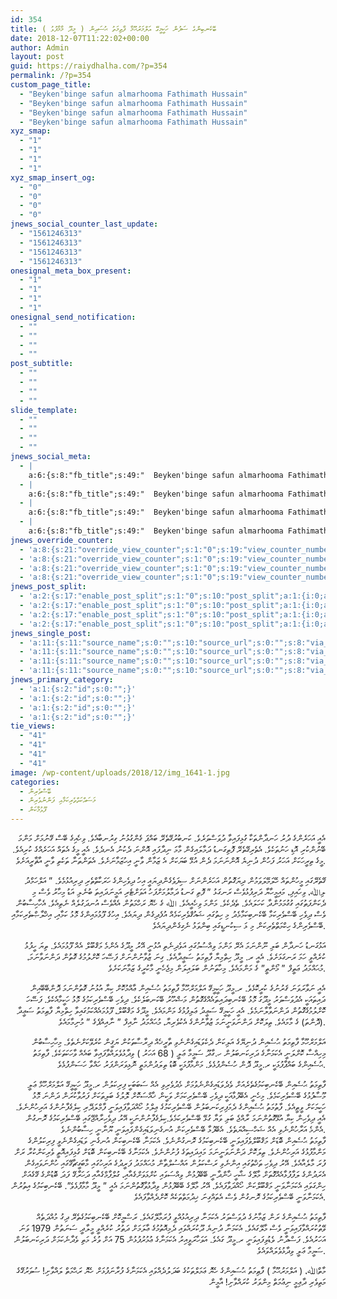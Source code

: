 ```yaml
---
id: 354
title: ބޭކެނބިންގެ ސަފުން ހަކީމީގޭ އަލްމަރުޙޫމާ ފާޠިމަތު ޙުސައިން ( މީދޫ މާމާފުޅު )
date: 2018-12-07T11:22:02+00:00
author: Admin
layout: post
guid: https://raiydhalha.com/?p=354
permalink: /?p=354
custom_page_title:
  - "Beyken'binge safun almarhooma Fathimath Hussain"
  - "Beyken'binge safun almarhooma Fathimath Hussain"
  - "Beyken'binge safun almarhooma Fathimath Hussain"
  - "Beyken'binge safun almarhooma Fathimath Hussain"
xyz_smap:
  - "1"
  - "1"
  - "1"
  - "1"
xyz_smap_insert_og:
  - "0"
  - "0"
  - "0"
  - "0"
jnews_social_counter_last_update:
  - "1561246313"
  - "1561246313"
  - "1561246313"
  - "1561246313"
onesignal_meta_box_present:
  - "1"
  - "1"
  - "1"
  - "1"
onesignal_send_notification:
  - ""
  - ""
  - ""
  - ""
post_subtitle:
  - ""
  - ""
  - ""
  - ""
slide_template:
  - ""
  - ""
  - ""
  - ""
jnews_social_meta:
  - |
    a:6:{s:8:"fb_title";s:49:"  Beyken'binge safun almarhooma Fathimath Hussain";s:14:"fb_description";s:47:"Beyken'binge safun almarhooma Fathimath Hussain";s:8:"fb_image";s:3:"355";s:13:"twitter_title";s:49:"  Beyken'binge safun almarhooma Fathimath Hussain";s:19:"twitter_description";s:47:"Beyken'binge safun almarhooma Fathimath Hussain";s:13:"twitter_image";s:3:"355";}
  - |
    a:6:{s:8:"fb_title";s:49:"  Beyken'binge safun almarhooma Fathimath Hussain";s:14:"fb_description";s:47:"Beyken'binge safun almarhooma Fathimath Hussain";s:8:"fb_image";s:3:"355";s:13:"twitter_title";s:49:"  Beyken'binge safun almarhooma Fathimath Hussain";s:19:"twitter_description";s:47:"Beyken'binge safun almarhooma Fathimath Hussain";s:13:"twitter_image";s:3:"355";}
  - |
    a:6:{s:8:"fb_title";s:49:"  Beyken'binge safun almarhooma Fathimath Hussain";s:14:"fb_description";s:47:"Beyken'binge safun almarhooma Fathimath Hussain";s:8:"fb_image";s:3:"355";s:13:"twitter_title";s:49:"  Beyken'binge safun almarhooma Fathimath Hussain";s:19:"twitter_description";s:47:"Beyken'binge safun almarhooma Fathimath Hussain";s:13:"twitter_image";s:3:"355";}
  - |
    a:6:{s:8:"fb_title";s:49:"  Beyken'binge safun almarhooma Fathimath Hussain";s:14:"fb_description";s:47:"Beyken'binge safun almarhooma Fathimath Hussain";s:8:"fb_image";s:3:"355";s:13:"twitter_title";s:49:"  Beyken'binge safun almarhooma Fathimath Hussain";s:19:"twitter_description";s:47:"Beyken'binge safun almarhooma Fathimath Hussain";s:13:"twitter_image";s:3:"355";}
jnews_override_counter:
  - 'a:8:{s:21:"override_view_counter";s:1:"0";s:19:"view_counter_number";s:1:"0";s:22:"override_share_counter";s:1:"0";s:20:"share_counter_number";s:1:"0";s:21:"override_like_counter";s:1:"0";s:19:"like_counter_number";s:1:"0";s:24:"override_dislike_counter";s:1:"0";s:22:"dislike_counter_number";s:1:"0";}'
  - 'a:8:{s:21:"override_view_counter";s:1:"0";s:19:"view_counter_number";s:1:"0";s:22:"override_share_counter";s:1:"0";s:20:"share_counter_number";s:1:"0";s:21:"override_like_counter";s:1:"0";s:19:"like_counter_number";s:1:"0";s:24:"override_dislike_counter";s:1:"0";s:22:"dislike_counter_number";s:1:"0";}'
  - 'a:8:{s:21:"override_view_counter";s:1:"0";s:19:"view_counter_number";s:1:"0";s:22:"override_share_counter";s:1:"0";s:20:"share_counter_number";s:1:"0";s:21:"override_like_counter";s:1:"0";s:19:"like_counter_number";s:1:"0";s:24:"override_dislike_counter";s:1:"0";s:22:"dislike_counter_number";s:1:"0";}'
  - 'a:8:{s:21:"override_view_counter";s:1:"0";s:19:"view_counter_number";s:1:"0";s:22:"override_share_counter";s:1:"0";s:20:"share_counter_number";s:1:"0";s:21:"override_like_counter";s:1:"0";s:19:"like_counter_number";s:1:"0";s:24:"override_dislike_counter";s:1:"0";s:22:"dislike_counter_number";s:1:"0";}'
jnews_post_split:
  - 'a:2:{s:17:"enable_post_split";s:1:"0";s:10:"post_split";a:1:{i:0;a:4:{s:8:"template";s:1:"1";s:3:"tag";s:2:"h2";s:9:"numbering";s:3:"asc";s:4:"mode";s:6:"normal";}}}'
  - 'a:2:{s:17:"enable_post_split";s:1:"0";s:10:"post_split";a:1:{i:0;a:4:{s:8:"template";s:1:"1";s:3:"tag";s:2:"h2";s:9:"numbering";s:3:"asc";s:4:"mode";s:6:"normal";}}}'
  - 'a:2:{s:17:"enable_post_split";s:1:"0";s:10:"post_split";a:1:{i:0;a:4:{s:8:"template";s:1:"1";s:3:"tag";s:2:"h2";s:9:"numbering";s:3:"asc";s:4:"mode";s:6:"normal";}}}'
  - 'a:2:{s:17:"enable_post_split";s:1:"0";s:10:"post_split";a:1:{i:0;a:4:{s:8:"template";s:1:"1";s:3:"tag";s:2:"h2";s:9:"numbering";s:3:"asc";s:4:"mode";s:6:"normal";}}}'
jnews_single_post:
  - 'a:11:{s:11:"source_name";s:0:"";s:10:"source_url";s:0:"";s:8:"via_name";s:0:"";s:7:"via_url";s:0:"";s:17:"override_template";s:1:"1";s:8:"override";a:1:{i:0;a:27:{s:8:"template";s:1:"1";s:18:"single_blog_custom";s:0:"";s:8:"parallax";s:1:"1";s:10:"fullscreen";s:1:"0";s:6:"layout";s:13:"right-sidebar";s:7:"sidebar";s:15:"default-sidebar";s:14:"second_sidebar";s:15:"default-sidebar";s:14:"sticky_sidebar";s:1:"1";s:14:"share_position";s:3:"top";s:17:"share_float_style";s:16:"share-monocrhome";s:18:"show_share_counter";s:1:"1";s:17:"show_view_counter";s:1:"1";s:13:"show_featured";s:1:"1";s:14:"show_post_meta";s:1:"1";s:16:"show_post_author";s:1:"1";s:22:"show_post_author_image";s:1:"1";s:14:"show_post_date";s:1:"1";s:16:"post_date_format";s:7:"default";s:23:"post_date_format_custom";s:5:"Y/m/d";s:18:"show_post_category";s:1:"1";s:13:"show_post_tag";s:1:"1";s:19:"show_prev_next_post";s:1:"1";s:15:"show_popup_post";s:1:"1";s:17:"number_popup_post";s:1:"1";s:15:"show_author_box";s:1:"0";s:17:"show_post_related";s:1:"1";s:24:"show_inline_post_related";s:1:"0";}}s:19:"override_image_size";s:1:"0";s:14:"image_override";a:1:{i:0;a:2:{s:26:"single_post_thumbnail_size";s:8:"crop-500";s:24:"single_post_gallery_size";s:8:"crop-500";}}s:13:"trending_post";s:1:"0";s:22:"trending_post_position";s:4:"meta";s:19:"trending_post_label";s:8:"Trending";}'
  - 'a:11:{s:11:"source_name";s:0:"";s:10:"source_url";s:0:"";s:8:"via_name";s:0:"";s:7:"via_url";s:0:"";s:17:"override_template";s:1:"1";s:8:"override";a:1:{i:0;a:27:{s:8:"template";s:1:"1";s:18:"single_blog_custom";s:0:"";s:8:"parallax";s:1:"1";s:10:"fullscreen";s:1:"0";s:6:"layout";s:13:"right-sidebar";s:7:"sidebar";s:15:"default-sidebar";s:14:"second_sidebar";s:15:"default-sidebar";s:14:"sticky_sidebar";s:1:"1";s:14:"share_position";s:3:"top";s:17:"share_float_style";s:16:"share-monocrhome";s:18:"show_share_counter";s:1:"1";s:17:"show_view_counter";s:1:"1";s:13:"show_featured";s:1:"1";s:14:"show_post_meta";s:1:"1";s:16:"show_post_author";s:1:"1";s:22:"show_post_author_image";s:1:"1";s:14:"show_post_date";s:1:"1";s:16:"post_date_format";s:7:"default";s:23:"post_date_format_custom";s:5:"Y/m/d";s:18:"show_post_category";s:1:"1";s:13:"show_post_tag";s:1:"1";s:19:"show_prev_next_post";s:1:"1";s:15:"show_popup_post";s:1:"1";s:17:"number_popup_post";s:1:"1";s:15:"show_author_box";s:1:"0";s:17:"show_post_related";s:1:"1";s:24:"show_inline_post_related";s:1:"0";}}s:19:"override_image_size";s:1:"0";s:14:"image_override";a:1:{i:0;a:2:{s:26:"single_post_thumbnail_size";s:8:"crop-500";s:24:"single_post_gallery_size";s:8:"crop-500";}}s:13:"trending_post";s:1:"0";s:22:"trending_post_position";s:4:"meta";s:19:"trending_post_label";s:8:"Trending";}'
  - 'a:11:{s:11:"source_name";s:0:"";s:10:"source_url";s:0:"";s:8:"via_name";s:0:"";s:7:"via_url";s:0:"";s:17:"override_template";s:1:"1";s:8:"override";a:1:{i:0;a:27:{s:8:"template";s:1:"1";s:18:"single_blog_custom";s:0:"";s:8:"parallax";s:1:"1";s:10:"fullscreen";s:1:"0";s:6:"layout";s:13:"right-sidebar";s:7:"sidebar";s:15:"default-sidebar";s:14:"second_sidebar";s:15:"default-sidebar";s:14:"sticky_sidebar";s:1:"1";s:14:"share_position";s:3:"top";s:17:"share_float_style";s:16:"share-monocrhome";s:18:"show_share_counter";s:1:"1";s:17:"show_view_counter";s:1:"1";s:13:"show_featured";s:1:"1";s:14:"show_post_meta";s:1:"1";s:16:"show_post_author";s:1:"1";s:22:"show_post_author_image";s:1:"1";s:14:"show_post_date";s:1:"1";s:16:"post_date_format";s:7:"default";s:23:"post_date_format_custom";s:5:"Y/m/d";s:18:"show_post_category";s:1:"1";s:13:"show_post_tag";s:1:"1";s:19:"show_prev_next_post";s:1:"1";s:15:"show_popup_post";s:1:"1";s:17:"number_popup_post";s:1:"1";s:15:"show_author_box";s:1:"0";s:17:"show_post_related";s:1:"1";s:24:"show_inline_post_related";s:1:"0";}}s:19:"override_image_size";s:1:"0";s:14:"image_override";a:1:{i:0;a:2:{s:26:"single_post_thumbnail_size";s:8:"crop-500";s:24:"single_post_gallery_size";s:8:"crop-500";}}s:13:"trending_post";s:1:"0";s:22:"trending_post_position";s:4:"meta";s:19:"trending_post_label";s:8:"Trending";}'
  - 'a:11:{s:11:"source_name";s:0:"";s:10:"source_url";s:0:"";s:8:"via_name";s:0:"";s:7:"via_url";s:0:"";s:17:"override_template";s:1:"1";s:8:"override";a:1:{i:0;a:27:{s:8:"template";s:1:"1";s:18:"single_blog_custom";s:0:"";s:8:"parallax";s:1:"1";s:10:"fullscreen";s:1:"0";s:6:"layout";s:13:"right-sidebar";s:7:"sidebar";s:15:"default-sidebar";s:14:"second_sidebar";s:15:"default-sidebar";s:14:"sticky_sidebar";s:1:"1";s:14:"share_position";s:3:"top";s:17:"share_float_style";s:16:"share-monocrhome";s:18:"show_share_counter";s:1:"1";s:17:"show_view_counter";s:1:"1";s:13:"show_featured";s:1:"1";s:14:"show_post_meta";s:1:"1";s:16:"show_post_author";s:1:"1";s:22:"show_post_author_image";s:1:"1";s:14:"show_post_date";s:1:"1";s:16:"post_date_format";s:7:"default";s:23:"post_date_format_custom";s:5:"Y/m/d";s:18:"show_post_category";s:1:"1";s:13:"show_post_tag";s:1:"1";s:19:"show_prev_next_post";s:1:"1";s:15:"show_popup_post";s:1:"1";s:17:"number_popup_post";s:1:"1";s:15:"show_author_box";s:1:"0";s:17:"show_post_related";s:1:"1";s:24:"show_inline_post_related";s:1:"0";}}s:19:"override_image_size";s:1:"0";s:14:"image_override";a:1:{i:0;a:2:{s:26:"single_post_thumbnail_size";s:8:"crop-500";s:24:"single_post_gallery_size";s:8:"crop-500";}}s:13:"trending_post";s:1:"0";s:22:"trending_post_position";s:4:"meta";s:19:"trending_post_label";s:8:"Trending";}'
jnews_primary_category:
  - 'a:1:{s:2:"id";s:0:"";}'
  - 'a:1:{s:2:"id";s:0:"";}'
  - 'a:1:{s:2:"id";s:0:"";}'
  - 'a:1:{s:2:"id";s:0:"";}'
tie_views:
  - "41"
  - "41"
  - "41"
  - "41"
image: /wp-content/uploads/2018/12/img_1641-1.jpg
categories:
  - ބޭސްވެރިން
  - މަސައްކަތްތެރިކަމާއި ފަންނުވެރިން
  - ފޫޅުމާކަން
---
```

<p style="text-align: right;">
  އެއީ އަހަރެންގެ ދުރު ހަނދާންތަކާ ގުޅިފައިވާ ދުވަސްވަރެވެ. ކަނބުރުގޭތެރޭ ބައްޕަ ގެންގުޅުނު ގިރުނބާއެވެ. ވިހެއިގެ ބޭސް ގޭނުމަށް މަންމަ ބޭނުންކުރި އޮޑި ހަނުތަކެވެ. އެތެރިގޭތެރޭ ފޮތިގަނޑު ދަމާލައިގެން މާމަ ނިދާފައި އޮންނަ ދެކުނު އެނދެވެ. އެއީ މީގެ އެތައް އަހަރެއްގެ ކުރިއެވެ. މީގެ ތިރީހަކަށް އަހަރު ފަހުން ދުނިޔެ އޮންނަނަމަ ދެން އުޅޭ ބަޔަކަށް އެ ޒަމާން ވާނީ އިހުޒަމާނަށެވެ. އެތަންތަނާ ތަކެތި ވާނީ އާޘާރީއަށެވެ.
</p>

<p style="text-align: right;">
  ގޭތެރޭގައި މީހުންތައް ހޭލަމޭލަވަމުން ދިޔަގޮތުން އަހަރެންނަށް ސިފަވެގެންދިޔައީ އިހު ދިވެހިންގެ ހަރަކާތްތެރި ދިރިއުޅުމެވެ. &#8221; އަލްހަމްދު ލިﷲ، ވިހައިފި، މައިމީހާޔާ ދަރިފުޅުވެސް ރަނގަޅު &#8221; ފޮތި ގަނޑު ދަމާލުމަށްފަހު އަވަށްޓެރި އަމީނަދައިތަ ބުނެލި އަޑު މިހާރު ވެސް މި ދެކަންފަތުގައި ގުގުމަމުންދާ ކަހަލައެވެ. ތެދެކެވެ. މަންމަ ވިހެއީއެވެ. ﷲ ގެ ހެޔޮ ރަހްމަތުން އެއްވެސް އުނދަގުލެއް ނެތިއެވެ. އެހާހިސާބުން ވެސް ދިވެހި ބޭސްވެރިކަމާ ބޭކެނބިކަމާމެދު މި ހިތުގައި ޝައުޤްވެރިކަމެއް އުފެދިގެން ދިޔައެވެ. އިހުގެ ފޫޅުމައިންގެ މޮޅު ކަމާއި، އިޚްލާޞްތެރިކަމާއި ބޭސްވެރިންގެ ހިކްމަތްތެރިކަން މި ޅަ ސިކުނޑީގައި ބިންވަޅު ނެގިގެންދިޔައެވެ.
</p>

<p style="text-align: right;">
  އަޅުގަނޑު ހަނދާން ބަލި ނޫންނަމަ އެރޭ މަންމަ ވިއްސުމުގައި އަވެދިނެތި އުޅުނީ އޭރު މީދޫގެ އެންމެ މަޤްބޫލް އެއް ފޫޅުމައެވެ. ތިޔަ ހީފުޅު ކުރެއްވީ ހަމަ ރަނގަޅަށެވެ. އެއީ ރ. މީދޫ ހިތްމިޔާ ފާތިމަތު ސަޢީދާއެވެ. ގިނަ ޒުވާނުންނަށް ފަސޭހަ ކޮށްލުމުގެ ގޮތުން ދަންނަވާނަމަ، މުޙައްމަދު ޢަތީފް &#8221; މޯންތީ&#8221; ގެ މަންމައެވެ. މިހާތަނުން ބަލައިލަން މިޖެހެނީ މާކުރީގެ ޒަމާނަކަށެވެ.
</p>

<p style="text-align: right;">
  އެއީ ނަވާރަވަނަ ޤަރުނުގެ ކުރީކޮޅެވެ. ރ.މީދޫ ހަކީމީގޭ އަލްމަރްހޫމާ ފާތިމަތު ޙުސެއިން ޢާއްމުކޮށް ކިޔާ އުޅުނު ގޮތުންނަމަ ދޮންބޭބޭއިން ދައިތައަކީ އެދުވަސްވަރު މީދޫގަ މޮޅު ބޭކެނބިދައިތައެއްގެގޮތުން މަޝްހޫރު ބޭކަނބަލެކެވެ. ދިވެހި ބޭސްވެރިކަމުގެ މޮޅު ހަކީމާއެކެވެ. ފަސޭހަ ކޮށްލުމުގެގޮތުން ދަންނަވާލާނަމެވެ. އެއީ ހަކީމީގޭ ސަޢީދު ޢަލިފުޅުގެ މަންމައެވެ. މީދޫގެ މަޤްބޫލް، ފޫޅުމައެއްކަމުގައިވާ ހިތްމިޔާ ފާޠިމަތު ސަޢީދާ (ދޮންތަ) ގެ މާމައެވެ. ތިލަކޮށް ދަންނަވަނީނަމަ ޒުވާނުންގެ އެކުވެރިޔާ، މުޙައްމަދު ނާއިފް &#8221; ނާއިއްޕެގެ &#8221; މުނިމާމައެވެ.
</p>

<p style="text-align: right;">
  އަލްމަރްހޫމާ ފާތިމަތު ޙުސެއިން ދުނިޔޭގެ އަލިކަން ދެކެވަޑައިގެންނެވި ތާރީޚެއް ދިރާސާތަކުން ޔަޤީން ކުރެވޭކަށްނެތެވެ. މިހާހިސާބުން މިހިއްސާ ކޮށްލަނީ އެކަމަނާގެ ދަރިކަނބަލުން ހ.ގާދޫ ސަމީމާ ޢަލީ ( 68 އަހަރު ) ވިދާޅުވެލައްވާފައިވާ ބައެއް ވާހަކަތަކެވެ. ފާތިމަތު ޙުސެއިންގެ ބައްޕާފުޅަކީ ރ.މީދޫ ދޮން ހުސެންފުޅެވެ. މަންމާފުޅަކީ ބޮޑު ތިލަދުންމަތީ ނޮޅިވަރަންފަރު ހައްވާ ހަސަންފުޅެވެ.
</p>

<p style="text-align: right;">
  ފާތިމަތު ޙުސެއިން ބޭކެނބިކަމުގެތެރެއަށް ވެދެވަޑައިގެންނެވުމަށް މެދުވެރިވި އެއް ސަބަބަކީ ފިރިކަލުން ރ.މީދޫ ހަކީމީގޭ އަލްމަރްހޫމް ޢަލީ މޫސާފުޅުގެ ބޭސްވެރިކަމެވެ. މިހެނީ އެބޭފުޅާއަކީ ދިވެހި ބޭސްވެރިކަމަށް ވަކީން ޚާއްސަކޮށް ލޮލުގެ ބަލިތަކަށް ފަރުވާކުރަން ދަންނަ މޮޅު ހަކީމަކަށް ވީތީއެވެ. ފާތުމަތު ޙުސެއިންގެ ދެމަފިރިކަނބަލުން ބޭސްވެރިކަމުގެ ޢިލްމު ހޯއްދަވާފައިވަނީ ފާމްލަދޭރި ކިލެގެފާނުންގެ އަރިހުންނެވެ. އެއީ ދިވެހިން ކިޔާ އުޅޭގޮތުންނަމަ ރާއްޖެ ބަލި ވަޔާ ގުޅޭ ބޭސްވެރިކަމެވެ.ކިލެގެފާނުންނަކީ އޭރު ދިވެހިރާއްޖޭގައި ބޭސްވެރިކަމުގެ ރޮނގުން އެންމެ އަރާހުންނެވި އެއް ޝަހްސިއްޔަތެވެ. އެބޭފުޅާ ބޭސްވެރިކަން އުނގެނިވަޑައިގެންފައިވަނީ ޔޫނާނީ ހިސާބުންނެވެ.<br /> ފާތިމަތު ޙުސެއިން ބޮޑަށް މަޤްބޫލްވެފައިވަނީ ބޭކެނބިކަމުގެ ރޮނގުންނެވެ. އެކަމަނާ ބޭކެނބިކަން އުނގެނި ވަޑައިގެންނެވީ ފިރިކަލުންގެ މަންމާފުޅުގެ އަރިހުންނެވެ. ތިލަކޮށް ދަންނަވަނީނަމަ މައިދައިތަގެ ފުށުންނެވެ. އެކަމަނާގެ ބޭކެނބިކަން ބޮޑަށް ގުޅިފައިއޮތީ ވެރިކަންކުރާ ރަށް ފުރަ މާލެއާއެވެ. އޭރު ދިވެހި ތަޚްތުގައި އިންނެވި ރަސްކަލުން އައްސުލްތާން މުޙައްމަދު ފަރީދުގެ އަރިހުގައި މާބަގީޗާގޭގައި ހުންނަވައިގެން އެރަދުންގެ ލަފާފުޅާއެއްގޮތަށް މާލޭގެ ޝާހީ ޚާންދާނީ ބޭބޭފުޅުން ވިއްސަވައި ކުށްޅަވަށްގެއާއި، ގުލްފާމްގެއާއި ދަހަރާގޭ ފަދަ ބޮޑުންގެ ގޭގެއަށް ހިންގަވައި އެކަމަނާވަނީ މަޤްބޫލްކަން ހޯއްދަވާފައެވެ. އޭރު މާލޭގެ ބޭބޭފުޅުން ވިދާޅުވާގޮތުންނަމަ އެއީ &#8221; މީދޫ މާމާފުޅެވެ&#8221;. ބޭކެނބިކަމުގެ އިތުރުން އެކަމަނާވަނީ ބޭސްވެރިކަމުގެ ރޮނގުން ވެސް އެތައްގިނަ ޚިދުމަތްތަކެއް ކޮށްދެއްވާފައެވެ.
</p>

<p style="text-align: right;">
  ފާތިމަތު ޙުސެއިންގެ ރަން ޒަމާނުގެ ދުވަސްވަރު އެކަމަނާ ދިރިއުޅުއްވީ ފުރަމާލޭގައެވެ. ރަސްމީކޮށް ބޭކެނބިކަމުގެތެރޭ ދިގު މުއްދަތެއް ވޭތުކުރައްވާފައިވަނީ ވެސް މާލޭގައެވެ. އެކަމަނާ ދުނިޔެ ދޫކުރައްވައި ދެމިއޮތުމުގެ ޢާލަމަށް ދަތުރު ކުރެއްވީ މީލާދީ ސަނަތުން 1979 ވަނަ އަހަރުއެވެ. ފަސްދާނު ވެޑުވިފައިވަނީ ރ.މީދޫ ގައެވެ. އަވަހާރަވީއިރު އެކަމަނާގެ ޢުމުރުފުޅުން 75 އަށް ވުރެ މަތި ވެދާނެކަމަށް ދަރިކަނބަލުން ސަމީމާ ޢަލީ ވިދާޅުވެލައްވައެވެ.
</p>

<p style="text-align: right;">
  މާތްﷲ، ( އަލްމަރުޙޫމާ ) ފާޠިމަތު ޙުސައިންގެ ހެޔޮ ޢަމަލްތަކުގެ ބަދަލުދެއްވައި އެކަމަނާގެ ފުރާނަފުޅަށް ހެޔޮ ރަޙްމަތް ލައްވާށި! ސުވަރުގޭގެ މަތިވެރި ދާޢިމީ ނިޢުމަތް މިންވަރު ކުރައްވާށި! އާމީން
</p>